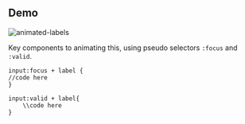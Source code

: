 ## Demo

![animated-labels](http://imgur.com/ElGa6CY.gif)

Key components to animating this, using pseudo selectors `:focus` and `:valid`.

```
input:focus + label {
//code here
}
```

```
input:valid + label{
	\\code here
}
```
